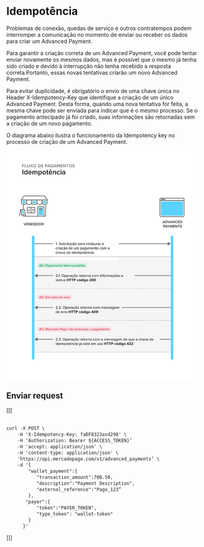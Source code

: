 # Idempotência 

Problemas de conexão, quedas de serviço e outros contratempos podem interromper a comunicação no momento de enviar ou receber os dados para criar um Advanced Payment.

Para garantir a criação correta de um Advanced Payment, você pode tentar enviar novamente os mesmos dados, mas é possível que o mesmo já tenha sido criado e devido à interrupção não tenha recebido a resposta correta.Portanto, essas novas tentativas criarão um novo Advanced Payment.

Para evitar duplicidade, é obrigatório o envio de uma chave única no Header X-Idempotency-Key que identifique a criação de um único Advanced Payment. Desta forma, quando uma nova tentativa for feita, a mesma chave pode ser enviada para indicar que é o mesmo processo. Se o pagamento antecipado já foi criado, suas informações são retornadas sem a criação de um novo pagamento.

O diagrama abaixo ilustra o funcionamento da Idempotency key no processo de criação de um Advanced Payment.

![idempotency-flow](/images/wallet-connect/idempotency.pt.png)



## Enviar request

[[[
```curl

curl -X POST \
    -H 'X-Idempotency-Key: faDF8323asd298' \
    -H ‘Authorization: Bearer ${ACCESS_TOKEN}’
    -H 'accept: application/json' \
    -H 'content-type: application/json' \
    'https://api.mercadopago.com/v1/advanced_payments’ \
    -d '{
        "wallet_payment":{
           "transaction_amount":700.50,
           "description":"Payment Description",
           "external_reference":"Pago_123”     
        },
       "payer":{
           "token":"PAYER_TOKEN",
           "type_token": "wallet-token"
        }
      }'

```
]]]

